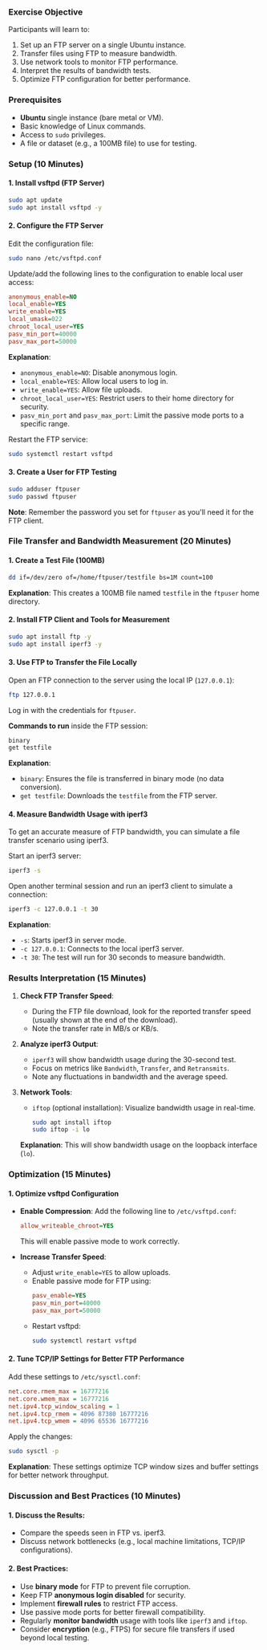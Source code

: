 
### **Exercise Objective**

Participants will learn to:
1. Set up an FTP server on a single Ubuntu instance.
2. Transfer files using FTP to measure bandwidth.
3. Use network tools to monitor FTP performance.
4. Interpret the results of bandwidth tests.
5. Optimize FTP configuration for better performance.

### **Prerequisites**
- **Ubuntu** single instance (bare metal or VM).
- Basic knowledge of Linux commands.
- Access to `sudo` privileges.
- A file or dataset (e.g., a 100MB file) to use for testing.

### **Setup (10 Minutes)**

#### 1. **Install vsftpd (FTP Server)**
   ```bash
   sudo apt update
   sudo apt install vsftpd -y
   ```

#### 2. **Configure the FTP Server**
   
   Edit the configuration file:
   ```bash
   sudo nano /etc/vsftpd.conf
   ```

   Update/add the following lines to the configuration to enable local user access:
   ```ini
   anonymous_enable=NO
   local_enable=YES
   write_enable=YES
   local_umask=022
   chroot_local_user=YES
   pasv_min_port=40000
   pasv_max_port=50000
   ```
   
   **Explanation**:
   - `anonymous_enable=NO`: Disable anonymous login.
   - `local_enable=YES`: Allow local users to log in.
   - `write_enable=YES`: Allow file uploads.
   - `chroot_local_user=YES`: Restrict users to their home directory for security.
   - `pasv_min_port` and `pasv_max_port`: Limit the passive mode ports to a specific range.

   Restart the FTP service:
   ```bash
   sudo systemctl restart vsftpd
   ```

#### 3. **Create a User for FTP Testing**
   ```bash
   sudo adduser ftpuser
   sudo passwd ftpuser
   ```

   **Note**: Remember the password you set for `ftpuser` as you'll need it for the FTP client.

### **File Transfer and Bandwidth Measurement (20 Minutes)**

#### 1. **Create a Test File (100MB)**
   ```bash
   dd if=/dev/zero of=/home/ftpuser/testfile bs=1M count=100
   ```

   **Explanation**: This creates a 100MB file named `testfile` in the `ftpuser` home directory.

#### 2. **Install FTP Client and Tools for Measurement**
   ```bash
   sudo apt install ftp -y
   sudo apt install iperf3 -y
   ```

#### 3. **Use FTP to Transfer the File Locally**
   Open an FTP connection to the server using the local IP (`127.0.0.1`):
   ```bash
   ftp 127.0.0.1
   ```

   Log in with the credentials for `ftpuser`.

   **Commands to run** inside the FTP session:
   ```bash
   binary
   get testfile
   ```

   **Explanation**:
   - `binary`: Ensures the file is transferred in binary mode (no data conversion).
   - `get testfile`: Downloads the `testfile` from the FTP server.

#### 4. **Measure Bandwidth Usage with iperf3**
   To get an accurate measure of FTP bandwidth, you can simulate a file transfer scenario using iperf3.

   Start an iperf3 server:
   ```bash
   iperf3 -s
   ```

   Open another terminal session and run an iperf3 client to simulate a connection:
   ```bash
   iperf3 -c 127.0.0.1 -t 30
   ```

   **Explanation**: 
   - `-s`: Starts iperf3 in server mode.
   - `-c 127.0.0.1`: Connects to the local iperf3 server.
   - `-t 30`: The test will run for 30 seconds to measure bandwidth.

### **Results Interpretation (15 Minutes)**

1. **Check FTP Transfer Speed**:
   - During the FTP file download, look for the reported transfer speed (usually shown at the end of the download).
   - Note the transfer rate in MB/s or KB/s.

2. **Analyze iperf3 Output**:
   - `iperf3` will show bandwidth usage during the 30-second test.
   - Focus on metrics like `Bandwidth`, `Transfer`, and `Retransmits`.
   - Note any fluctuations in bandwidth and the average speed.

3. **Network Tools**:
   - `iftop` (optional installation): Visualize bandwidth usage in real-time.
     ```bash
     sudo apt install iftop
     sudo iftop -i lo
     ```

   **Explanation**: This will show bandwidth usage on the loopback interface (`lo`).

### **Optimization (15 Minutes)**

#### 1. **Optimize vsftpd Configuration**

- **Enable Compression**:
  Add the following line to `/etc/vsftpd.conf`:
  ```ini
  allow_writeable_chroot=YES
  ```
  This will enable passive mode to work correctly.

- **Increase Transfer Speed**:
  - Adjust `write_enable=YES` to allow uploads.
  - Enable passive mode for FTP using:
    ```ini
    pasv_enable=YES
    pasv_min_port=40000
    pasv_max_port=50000
    ```
  - Restart vsftpd:
    ```bash
    sudo systemctl restart vsftpd
    ```

#### 2. **Tune TCP/IP Settings for Better FTP Performance**
   Add these settings to `/etc/sysctl.conf`:
   ```ini
   net.core.rmem_max = 16777216
   net.core.wmem_max = 16777216
   net.ipv4.tcp_window_scaling = 1
   net.ipv4.tcp_rmem = 4096 87380 16777216
   net.ipv4.tcp_wmem = 4096 65536 16777216
   ```

   Apply the changes:
   ```bash
   sudo sysctl -p
   ```

   **Explanation**: These settings optimize TCP window sizes and buffer settings for better network throughput.

### **Discussion and Best Practices (10 Minutes)**

#### 1. **Discuss the Results**:
   - Compare the speeds seen in FTP vs. iperf3.
   - Discuss network bottlenecks (e.g., local machine limitations, TCP/IP configurations).

#### 2. **Best Practices**:
   - Use **binary mode** for FTP to prevent file corruption.
   - Keep FTP **anonymous login disabled** for security.
   - Implement **firewall rules** to restrict FTP access.
   - Use passive mode ports for better firewall compatibility.
   - Regularly **monitor bandwidth** usage with tools like `iperf3` and `iftop`.
   - Consider **encryption** (e.g., FTPS) for secure file transfers if used beyond local testing.
